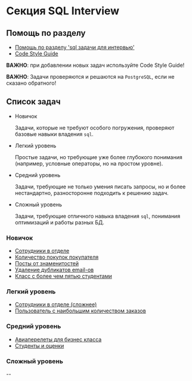 # Секция SQL Interview

## Помощь по разделу

* [Помощь по разделу 'sql задачи для интервью'](./help.md)
* [Code Style Guide](./code_style.md)

**ВАЖНО**: при добавлении новых задач используйте Code Style Guide!

**ВАЖНО**:
Задачи проверяются и решаются на `PostgreSQL`, если не сказано обратного!

## Список задач

* Новичок

    Задачи, которые не требуют особого погружения, проверяют базовые навыки владения `sql`.

* Легкий уровень

    Простые задачи, но требующие уже более глубокого понимания (например, условные операторы, но на простом уровне).

* Средний уровень

    Задачи, требующие не только умения писать запросы, но и более нестандартно, разносторонне подходить к решению задач.

* Сложный уровень

    Задачи, требующие отличного навыка владения `sql`, понимания оптимизаций и работы разных БД.

### Новичок

* [Сотрудники в отделе](./beginner/employments.md)
* [Количество покупок покупателя](./beginner/total_price_paid_by_customer.md)
* [Посты от знаменитостей](./beginner/posts_from_celebrities.md)
* [Удаление дубликатов email-ов](./beginner/duplicate_email_remove.md)
* [Класс с более чем пятью студентами](./beginner/class_with_more_than_five_students.md)

### Легкий уровень

* [Сотрудники в отделе (сложнее)](./easy/department_employee.md)
* [Пользователь с наибольшим количеством заказов](./easy/customer_with_max_orders.md)

### Средний уровень

* [Авиаперелеты для бизнес класса](./medium/flight_comfort_not_business.md)
* [Студенты и оценки](./medium/student_marks.md)

### Сложный уровень

--
